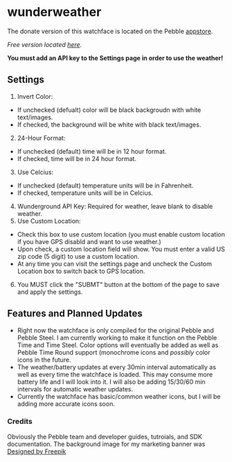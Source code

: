 # wunderweather
The donate version of this watchface is located on the Pebble [appstore](https://apps.getpebble.com/applications/574661d496f915e89f000020).

*Free version located [here](https://apps.getpebble.com/applications/57464e56e8666d30f5000022).*

**You must add an API key to the Settings page in order to use the weather!**

## Settings
1. Invert Color:
  * If unchecked (defualt) color will be black backgroudn with white text/images.
  * If checked, the background will be white with black text/images.
2. 24-Hour Format:
  * If unchecked (default) time will be in 12 hour format.
  * If checked, time will be in 24 hour format.
3. Use Celcius:
  * If unchecked (default) temperature units will be in Fahrenheit.
  * If checked, temperature units will be in Celcius.
4. Wunderground API Key: Required for weather, leave blank to disable weather.
5. Use Custom Location:
  * Check this box to use custom location (you must enable custom location if you have GPS disabld and want to use weather.)
  * Upon check, a custom location field will show. You must enter a valid US zip code (5 digit) to use a custom location.
  * At any time you can visit the settings page and uncheck the Custom Location box to switch back to GPS location.
6. You MUST click the "SUBMT" button at the bottom of the page to save and apply the settings.

## Features and Planned Updates
* Right now the watchface is only compiled for the original Pebble and Pebble Steel. I am currently working to make it function on the Pebble Time and Time Steel. Color options will eventually be added as well as Pebble Time Round support (monochrome icons and *possibly* color icons in the future.
* The weather/battery updates at every 30min interval automatically as well as every time the watchface is loaded. This may consume more battery life and I will look into it. I will also be adding 15/30/60 min intervals for automatic weather updates.
* Currently the watchface has basic/common weather icons, but I will be adding more accurate icons soon.

### Credits
Obviously the Pebble team and developer guides, tutroials, and SDK documentation.
The background image for my marketing banner was [Designed by Freepik](http://www.freepik.com/free-vector/gray-and-white-geometric-background_824966.htm)
 

